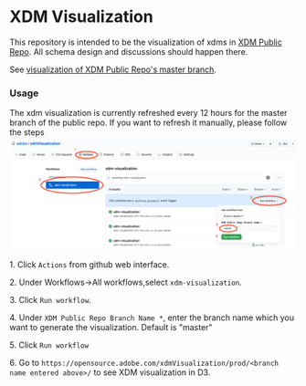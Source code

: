 # XDM Visualization

This repository is intended to be the visualization of xdms in [XDM Public Repo](https://github.com/adobe/xdm). All schema design and discussions should happen there.

See [visualization of XDM Public Repo's master branch](https://opensource.adobe.com/xdmVisualization/prod/master/).

### Usage
The xdm visualization is currently refreshed every 12 hours for the master branch of the public repo. 
If you want to refresh it manually, please follow the steps ![here](images/xdmVisualization.png)

        
1\. Click `Actions` from github web interface.

2\. Under Workflows->All workflows,select `xdm-visualization`.

3\. Click `Run workflow`.

4\. Under `XDM Public Repo Branch Name *`, enter the branch name which you want to generate the visualization. Default is "master"

5\. Click `Run workflow`

6\. Go to `https://opensource.adobe.com/xdmVisualization/prod/<branch name entered above>/` to see XDM visualization in D3. 